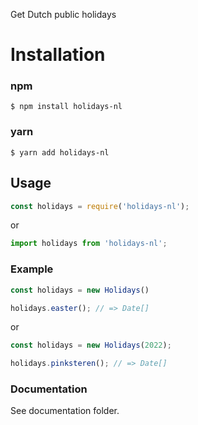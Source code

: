 Get Dutch public holidays

# Installation

### npm

```console
$ npm install holidays-nl
```

### yarn

```console
$ yarn add holidays-nl
```

## Usage

```js
const holidays = require('holidays-nl');
```
or
```ts
import holidays from 'holidays-nl';
```

### Example

```ts
const holidays = new Holidays()

holidays.easter(); // => Date[]
```

or

```ts
const holidays = new Holidays(2022);

holidays.pinksteren(); // => Date[]
```

### Documentation

See documentation folder.
